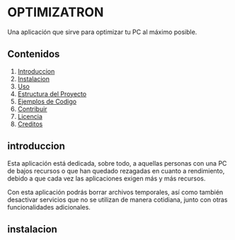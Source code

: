 # OPTIMIZATRON

Una aplicación que sirve para optimizar tu PC al máximo posible.

## Contenidos

1. [Introduccion](#introduccion)
2. [Instalacion](#instalacion)
3. [Uso](#uso)
4. [Estructura del Proyecto](#estructura-del-proyecto)
5. [Ejemplos de Codigo](#ejemplos-de-codigo)
6. [Contribuir](#contribuir)
7. [Licencia](#licencia)
8. [Creditos](#creditos)

## introduccion

Esta aplicación está dedicada, sobre todo, a aquellas personas con una PC de bajos recursos o que han quedado rezagadas en cuanto a rendimiento, debido a que cada vez las aplicaciones exigen más y más recursos.

Con esta aplicación podrás borrar archivos temporales, así como también desactivar servicios que no se utilizan de manera cotidiana, junto con otras funcionalidades adicionales.

## instalacion
